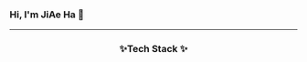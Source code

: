 ### Hi, I'm JiAe Ha 👋
---

<h3 align="center"> ✨Tech Stack ✨</h3>
<p align="center>
Techs that I've used at least once
<img src="https://img.shields.io/badge/Python-3766AB?style=flat-square&logo=Python&logoColor=white/></a>&nbsp 


<!--
**hanuirangroovy/hanuirangroovy** is a ✨ _special_ ✨ repository because its `README.md` (this file) appears on your GitHub profile.

Here are some ideas to get you started:

- 🔭 I’m currently working on ...
- 🌱 I’m currently learning ...
- 👯 I’m looking to collaborate on ...
- 🤔 I’m looking for help with ...
- 💬 Ask me about ...
- 📫 How to reach me: ...
- 😄 Pronouns: ...
- ⚡ Fun fact: ...
-->
